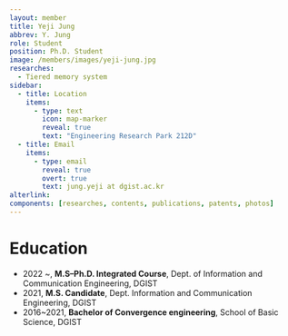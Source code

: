 ```yaml
---
layout: member
title: Yeji Jung
abbrev: Y. Jung
role: Student
position: Ph.D. Student
image: /members/images/yeji-jung.jpg
researches:
  - Tiered memory system
sidebar:
  - title: Location
    items:
      - type: text
        icon: map-marker
        reveal: true
        text: "Engineering Research Park 212D"
  - title: Email
    items:
      - type: email
        reveal: true
        overt: true
        text: jung.yeji at dgist.ac.kr
alterlink: 
components: [researches, contents, publications, patents, photos]
---
```


# Education
* 2022 ~, **M.S–Ph.D. Integrated Course**, Dept. of Information and Communication Engineering, DGIST
* 2021, **M.S. Candidate**, Dept. Information and Communication Engineering, DGIST
* 2016~2021, **Bachelor of Convergence engineering**, School of Basic Science, DGIST
